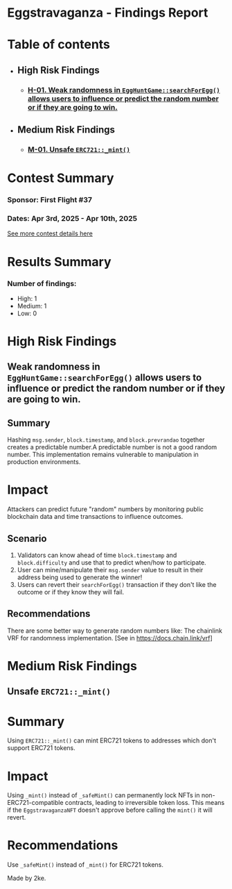 # Eggstravaganza - Findings Report

# Table of contents

- ## High Risk Findings
    - ### [H-01. Weak randomness in `EggHuntGame::searchForEgg()` allows users to influence or predict the random number or if they are going to win. ](#H-01)
- ## Medium Risk Findings
    - ### [M-01. Unsafe `ERC721::_mint()`](#M-01)


# Contest Summary

### Sponsor: First Flight #37

### Dates: Apr 3rd, 2025 - Apr 10th, 2025

[See more contest details here](https://codehawks.cyfrin.io/c/2025-04-eggstravaganza)

# <a id='results-summary'></a>Results Summary

### Number of findings:
- High: 1
- Medium: 1
- Low: 0


# High Risk Findings

## Weak randomness in `EggHuntGame::searchForEgg()` allows users to influence or predict the random number or if they are going to win.             



## Summary


Hashing `msg.sender`, `block.timestamp`, and `block.prevrandao` together creates a predictable number.A predictable number is not a good random number.
This implementation remains vulnerable to manipulation in production environments.



# Impact

Attackers can predict future "random" numbers by monitoring public blockchain data and time transactions to influence outcomes.


## Scenario


1. Validators can know ahead of time `block.timestamp` and `block.difficulty` and use that to predict when/how to participate. 
2. User can mine/manipulate their `msg.sender` value to result in their address being used to generate the winner!
3. Users can revert their `searchForEgg()` transaction if they don't like the outcome or if they know they will fail.


## Recommendations


There are some better way to generate random numbers like:
 The chainlink VRF for randomness implementation. [See in https://docs.chain.link/vrf]

    
# Medium Risk Findings

## Unsafe `ERC721::_mint()`            



# Summary


Using `ERC721::_mint()` can mint ERC721 tokens to addresses which don't support ERC721 tokens. 


# Impact


Using `_mint()` instead of `_safeMint()` can permanently lock NFTs in non-ERC721-compatible contracts, leading to irreversible token loss.
This means if  the `EggstravaganzaNFT` doesn't approve before calling the `mint()` it will revert.




# Recommendations&#x20;


Use `_safeMint()` instead of `_mint()` for ERC721 tokens.

Made by 2ke.





